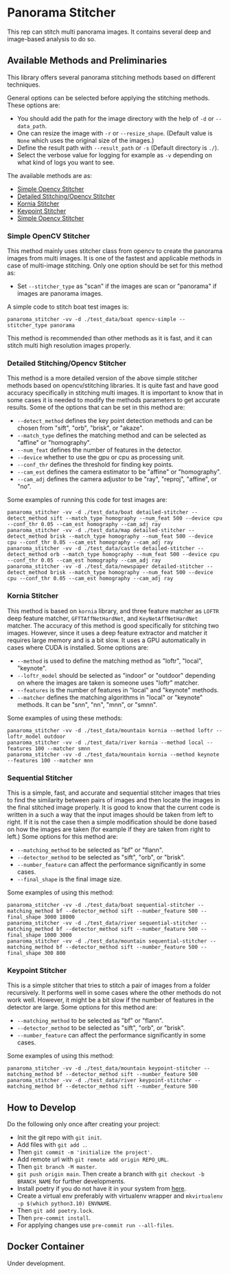 # Panorama Stitcher
This rep can stitch multi panorama images. It contains several deep and image-based analysis to do so.



## Available Methods and Preliminaries
This library offers several panorama stitching methods based on different techniques.

General options can be selected before applying the stitching methods. These options are:
- You should add the path for the image directory with the help of `-d` or `--data_path`.
- One can resize the image with `-r` or `--resize_shape`. (Default value is `None` which uses the original size of the images.)
- Define the result path with `--result_path` or `-s` (Default directory is `./`).
- Select the verbose value for logging for example as `-v` depending on what kind of logs you want to see.

The available methods are as:
- [Simple Opencv Stitcher](###-simple-opencv-stitcher)
- [Detailed Stitching/Opencv Stitcher](###-detailed-stitching/opencv-stitcher)
- [Kornia Stitcher](###-kornia-stitcher)
- [Keypoint Stitcher](###-keypoint-stitcher)
- [Simple Opencv Stitcher](###-simple-opencv-stitcher)

### Simple OpenCV Stitcher
This method mainly uses stitcher class from opencv to create the panorama images from multi images. It is one of the fastest and applicable methods in case of multi-image stitching.
Only one option should be set for this method as:
- Set `--stitcher_type` as "scan" if the images are scan or "panorama" if images are panorama images.

A simple code to stitch boat test images is:
```shell
panaroma_stitcher -vv -d ./test_data/boat opencv-simple --stitcher_type panorama
```
This method is recommended than other methods as it is fast, and it can stitch multi high resolution images properly.

### Detailed Stitching/Opencv Stitcher
This method is a more detailed version of the above simple stitcher methods based on opencv/stitching libraries. It is quite fast and have good accuracy
specifically in stitching multi images. It is important to know that in some cases it is needed to modify the methods parameters to get accurate results.
Some of the options that can be set in this method are:
- `--detect_method` defines the key point detection methods and can be chosen from "sift", "orb", "brisk", or "akaze".
- `--match_type` defines the matching method and can be selected as "affine" or "homography".
- `--num_feat` defines the number of features in the detector.
- `--device` whether to use the gpu or cpu as processing unit.
- `--conf_thr` defines the threshold for finding key points.
- `--cam_est` defines the camera estimator to be "affine" or "homography".
- `--cam_adj` defines the camera adjustor to be "ray", "reproj", "affine", or "no".

Some examples of running this code for test images are:
```shell
panaroma_stitcher -vv -d ./test_data/boat detailed-stitcher --detect_method sift --match_type homography --num_feat 500 --device cpu --conf_thr 0.05 --cam_est homography --cam_adj ray
panaroma_stitcher -vv -d ./test_data/map detailed-stitcher --detect_method brisk --match_type homography --num_feat 500 --device cpu --conf_thr 0.05 --cam_est homography --cam_adj ray
panaroma_stitcher -vv -d ./test_data/castle detailed-stitcher --detect_method orb --match_type homography --num_feat 500 --device cpu --conf_thr 0.05 --cam_est homography --cam_adj ray
panaroma_stitcher -vv -d ./test_data/newspaper detailed-stitcher --detect_method brisk --match_type homography --num_feat 500 --device cpu --conf_thr 0.05 --cam_est homography --cam_adj ray
```

### Kornia Stitcher
This method is based on `kornia` library, and three feature matcher as `LOFTR` deep feature matcher, `GFTTAffNetHardNet`,
and `KeyNetAffNetHardNet` matcher. The accuracy of this method is good specifically for stitching two images. However, since it uses a deep feature extractor and matcher
it requires large memory and is a bit slow. It uses a GPU automatically in cases where CUDA is installed.
Some options are:
- `--method` is used to define the matching method as "loftr", "local", "keynote".
- `--loftr_model` should be selected as "indoor" or "outdoor" depending on where the images are taken is someone uses "loftr" matcher.
- `--features` is the number of features in "local" and "keynote" methods.
- `--matcher` defines the matching algorithms in "local" or "keynote" methods. It can be "snn", "nn", "mnn", or "smnn".

Some examples of using these methods:
```shell
panaroma_stitcher -vv -d ./test_data/mountain kornia --method loftr --loftr_model outdoor
panaroma_stitcher -vv -d ./test_data/river kornia --method local --features 100 --matcher smnn
panaroma_stitcher -vv -d ./test_data/mountain kornia --method keynote --features 100 --matcher mnn
```

### Sequential Stitcher
This is a simple, fast, and accurate and sequential stitcher images that tries to find the similarity between pairs of images and then locate the images in the final stitched image properly.
It is good to know that the current code is written in a such a way that the input images should be taken from left to right.
If it is not the case then a simple modification should be done based on how the images are taken (for example if they are taken from right to left.)
Some options for this method are:
- `--matching_method` to be selected as "bf" or "flann".
- `--detector_method` to be selected as "sift", "orb", or "brisk".
- `--number_feature` can affect the performance significantly in some cases.
- `--final_shape` is the final image size.

Some examples of using this method:
```shell
panaroma_stitcher -vv -d ./test_data/boat sequential-stitcher --matching_method bf --detector_method sift --number_feature 500 --final_shape 3000 18000
panaroma_stitcher -vv -d ./test_data/river sequential-stitcher --matching_method bf --detector_method sift --number_feature 500 --final_shape 1000 3000
panaroma_stitcher -vv -d ./test_data/mountain sequential-stitcher --matching_method bf --detector_method sift --number_feature 500 --final_shape 300 800
```

### Keypoint Stitcher
This is a simple stitcher that tries to stitch a pair of images from a folder recursively. It performs well in some cases where the other methods do not work well.
However, it might be a bit slow if the number of features in the detector are large. Some options for this method are:
- `--matching_method` to be selected as "bf" or "flann".
- `--detector_method` to be selected as "sift", "orb", or "brisk".
- `--number_feature` can affect the performance significantly in some cases.

Some examples of using this method:
```shell
panaroma_stitcher -vv -d ./test_data/mountain keypoint-stitcher --matching_method bf --detector_method sift --number_feature 500
panaroma_stitcher -vv -d ./test_data/river keypoint-stitcher --matching_method bf --detector_method sift --number_feature 500
```

## How to Develop
Do the following only once after creating your project:
- Init the git repo with `git init`.
- Add files with `git add .`.
- Then `git commit -m 'initialize the project'`.
- Add remote url with `git remote add origin REPO_URL`.
- Then `git branch -M master`.
- `git push origin main`.
Then create a branch with `git checkout -b BRANCH_NAME` for further developments.
- Install poetry if you do not have it in your system from [here](https://python-poetry.org/docs/#installing-with-pipx).
- Create a virtual env preferably with virtualenv wrapper and `mkvirtualenv -p $(which python3.10) ENVNAME`.
- Then `git add poetry.lock`.
- Then `pre-commit install`.
- For applying changes use `pre-commit run --all-files`.

## Docker Container
Under development.
